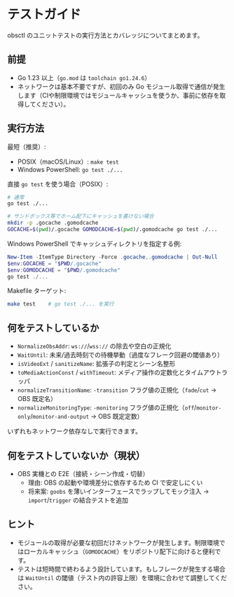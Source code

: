 # テストガイド

obsctl のユニットテストの実行方法とカバレッジについてまとめます。

## 前提
- Go 1.23 以上（`go.mod` は `toolchain go1.24.6`）
- ネットワークは基本不要ですが、初回のみ Go モジュール取得で通信が発生します（CIや制限環境ではモジュールキャッシュを使うか、事前に依存を取得してください）。

## 実行方法

最短（推奨）:
- POSIX（macOS/Linux）: `make test`
- Windows PowerShell: `go test ./...`

直接 `go test` を使う場合（POSIX）:
```sh
# 通常
go test ./...

# サンドボックス等でホーム配下にキャッシュを書けない場合
mkdir -p .gocache .gomodcache
GOCACHE=$(pwd)/.gocache GOMODCACHE=$(pwd)/.gomodcache go test ./...
```

Windows PowerShell でキャッシュディレクトリを指定する例:
```powershell
New-Item -ItemType Directory -Force .gocache,.gomodcache | Out-Null
$env:GOCACHE = "$PWD/.gocache"
$env:GOMODCACHE = "$PWD/.gomodcache"
go test ./...
```

Makefile ターゲット:
```sh
make test    # go test ./... を実行
```

## 何をテストしているか
- `NormalizeObsAddr`: `ws://`/`wss://` の除去や空白の正規化
- `WaitUntil`: 未来/過去時刻での待機挙動（過度なフレーク回避の閾値あり）
- `isVideoExt` / `sanitizeName`: 拡張子の判定とシーン名整形
- `toMediaActionConst` / `withTimeout`: メディア操作の定数化とタイムアウトラッパ
- `normalizeTransitionName`: `-transition` フラグ値の正規化（`fade`/`cut` → OBS 既定名）
- `normalizeMonitoringType`: `-monitoring` フラグ値の正規化（`off`/`monitor-only`/`monitor-and-output` → OBS 既定定数）

いずれもネットワーク依存なしで実行できます。

## 何をテストしていないか（現状）
- OBS 実機との E2E（接続・シーン作成・切替）
  - 理由: OBS の起動や環境差分に依存するため CI で安定しにくい
  - 将来案: `goobs` を薄いインターフェースでラップしてモック注入 → `import`/`trigger` の結合テストを追加

## ヒント
- モジュールの取得が必要な初回だけネットワークが発生します。制限環境ではローカルキャッシュ（`GOMODCACHE`）をリポジトリ配下に向けると便利です。
- テストは短時間で終わるよう設計しています。もしフレークが発生する場合は `WaitUntil` の閾値（テスト内の許容上限）を環境に合わせて調整してください。
